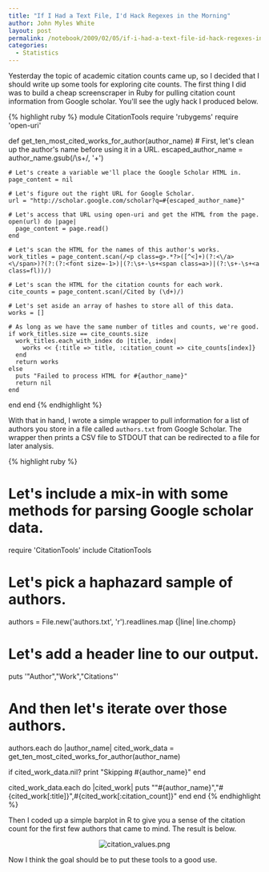 ```yaml
---
title: "If I Had a Text File, I'd Hack Regexes in the Morning"
author: John Myles White
layout: post
permalink: /notebook/2009/02/05/if-i-had-a-text-file-id-hack-regexes-in-the-morning/
categories:
  - Statistics
---
```


Yesterday the topic of academic citation counts came up, so I decided that I should write up some tools for exploring cite counts. The first thing I did was to build a cheap screenscraper in Ruby for pulling citation count information from Google scholar. You'll see the ugly hack I produced below.

{% highlight ruby %}
module CitationTools
  require 'rubygems'
  require 'open-uri'

  def get_ten_most_cited_works_for_author(author_name)
    # First, let's clean up the author's name before using it in a URL.
    escaped_author_name = author_name.gsub(/\s+/, '+')

    # Let's create a variable we'll place the Google Scholar HTML in.
    page_content = nil

    # Let's figure out the right URL for Google Scholar.
    url = "http://scholar.google.com/scholar?q=#{escaped_author_name}"
    
    # Let's access that URL using open-uri and get the HTML from the page.
    open(url) do |page|
      page_content = page.read()
    end

    # Let's scan the HTML for the names of this author's works.
    work_titles = page_content.scan(/<p class=g>.*?>([^<]+)(?:<\/a><\/span>)?(?:(?:<font size=-1>)|(?:\s+-\s+<span class=a>)|(?:\s+-\s+<a class=fl))/)

    # Let's scan the HTML for the citation counts for each work.
    cite_counts = page_content.scan(/Cited by (\d+)/)

    # Let's set aside an array of hashes to store all of this data.
    works = []

    # As long as we have the same number of titles and counts, we're good.
    if work_titles.size == cite_counts.size
      work_titles.each_with_index do |title, index|
        works << {:title => title, :citation_count => cite_counts[index]}
      end
      return works
    else
      puts "Failed to process HTML for #{author_name}"
      return nil
    end

  end
end
{% endhighlight %}

With that in hand, I wrote a simple wrapper to pull information for a list of authors you store in a file called `authors.txt` from Google Scholar. The wrapper then prints a CSV file to STDOUT that can be redirected to a file for later analysis.

{% highlight ruby %}
# Let's include a mix-in with some methods for parsing Google scholar data.
require 'CitationTools'
include CitationTools

# Let's pick a haphazard sample of authors.
authors = File.new('authors.txt', 'r').readlines.map {|line| line.chomp}

# Let's add a header line to our output.
puts '"Author","Work","Citations"'

# And then let's iterate over those authors.
authors.each do |author_name|
  cited_work_data = get_ten_most_cited_works_for_author(author_name)

  if cited_work_data.nil?
    print "Skipping #{author_name}"
  end

  cited_work_data.each do |cited_work|
    puts "\"#{author_name}\",\"#{cited_work[:title]}\",#{cited_work[:citation_count]}"
  end
end
{% endhighlight %}

Then I coded up a simple barplot in R to give you a sense of the citation count for the first few authors that came to mind. The result is below.

<center>
  <img src="http://www.johnmyleswhite.com/notebook/wp-content/uploads/2009/02/citation-values.png" alt="citation_values.png" />
</center>

Now I think the goal should be to put these tools to a good use.
